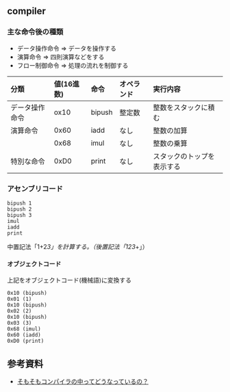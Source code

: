 ## compiler


### 主な命令後の種類

- データ操作命令 => データを操作する
- 演算命令 => 四則演算などをする
- フロー制御命令 => 処理の流れを制御する

|分類|値(16進数)|命令|オペランド|実行内容|
|:---|:---|:---|:---|:---|
|データ操作命令|ox10|bipush|整定数|整数をスタックに積む|
|演算命令|0x60|iadd|なし|整数の加算|
||0x68|imul|なし|整数の乗算|
|特別な命令|0xD0|print|なし|スタックのトップを表示する|

### アセンブリコード

```
bipush 1
bipush 2
bipush 3
imul
iadd
print

```

中置記法「1+2*3」を計算する。（後置記法「123*+」）

#### オブジェクトコード

上記をオブジェクトコード(機械語)に変換する

```
0x10 (bipush)
0x01 (1)
0x10 (bipush)
0x02 (2)
0x10 (bipush)
0x03 (3)
0x68 (imul)
0x60 (iadd)
0xD0 (print)
```

## 参考資料

- [そもそもコンパイラの中ってどうなっているの？](https://www.atmarkit.co.jp/ait/articles/0612/02/news016.html)